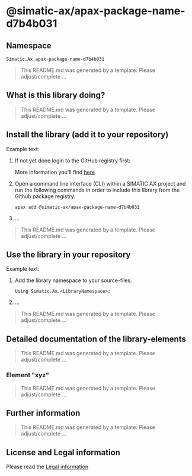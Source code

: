 # @simatic-ax/apax-package-name-d7b4b031

## Namespace

```iec-st
Simatic.Ax.apax-package-name-d7b4b031
```

> This README.md was generated by a template.
> Please adjust/complete ...

## What is this library doing?

> This README.md was generated by a template.
> Please adjust/complete ...

## Install the library (add it to your repository)

Example text:

1. If not yet done login to the GitHub registry first:

   More information you'll find [here](https://github.com/simatic-ax/.github/blob/main/docs/personalaccesstoken.md)

2. Open a command line interface (CLI) within a SIMATIC AX project and run the following commands in order to include this library from the Github package registry.

   ```cli
   apax add @simatic-ax/apax-package-name-d7b4b031
   ```

3. ...

> This README.md was generated by a template.
> Please adjust/complete ...

## Use the library in your repository

Example text:

1. Add the library namespace to your source-files.

   ```iec-st
   Using Simatic.Ax.<LibraryNamespace>;
   ```

2. ...

> This README.md was generated by a template.
> Please adjust/complete ...

## Detailed documentation of the library-elements

> This README.md was generated by a template.
> Please adjust/complete ...

### Element "xyz"

> This README.md was generated by a template.
> Please adjust/complete ...

## Further information

> This README.md was generated by a template.
> Please adjust/complete ...

## License and Legal information

Please read the [Legal information](LICENSE.md)

<!-- # @simatic-ax.<Library>

## Description

## Install this package

Enter:

```cli
apax add @simatic-ax/<Library>
```

## Namespace

```iec-st
Simatic.Ax.<Library>;
```

## Publish library

> This is only working for public libraries. Public libraries must fulfill the OSS clearing process.

To publish that library on GitHub, the following steps are required

1. Check the apax.yml
1. create the remote repository on GitHub
1. add a remote repository
1. push the repository to the remote repository
1. start the release workflow

### Check the apax.yml

the apax.yml must contain the correct name consisting of organization (e.g. `@simatic-ax`) and project name (e.g `myproject`).

```yml
name: "@simatic-ax/myproject"
```

### create the remote repository on GitHub

Click on https://github.com/organizations/simatic-ax/repositories/new to create a new project.

The `Repository name` must be the same like your project name (e.g `myproject`)

> don't enter the scope

### add a remote repository to your local repository

```sh
git branch -M main
git remote add origin git@github.com:simatic-ax/<myproject>.git
```

### push the repository to the remote repository

```sh
git branch -M main
git remote add origin git@github.com:simatic-ax/<myproject>.git
```
### start the release workflow

Draft new release

![release](/docs/images/release1.png)

![release](/docs/images/release2.png)

- Choose a tag
- Enter a version regarding semantic versioning (e.g. `0.0.2`)
- Create a new tag
-
![release](/docs/images/release3.png)

-- Result: The release workflow in GitHub actions starts

## Objects

## Example

<please provide a working example>

## Contribution

Thanks for your interest in contributing. Anybody is free to report bugs, unclear documentation, and other problems regarding this repository in the Issues section or, even better, is free to propose any changes to this repository using Merge Requests.

## License and Legal information

Please read the [Legal information](LICENSE.md) -->
